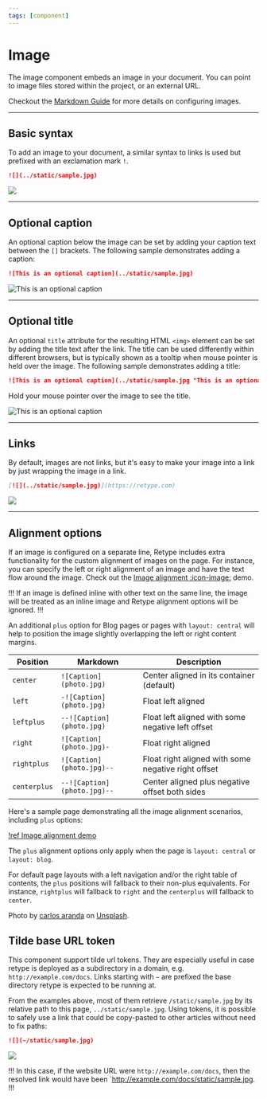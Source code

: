```yaml
---
tags: [component]
---
```

# Image

The image component embeds an image in your document. You can point to image files stored within the project, or an external URL.

Checkout the [Markdown Guide](https://www.markdownguide.org/basic-syntax/#images-1) for more details on configuring images.

---

## Basic syntax

To add an image to your document, a similar syntax to links is used but prefixed with an exclamation mark `!`.

```md
![](../static/sample.jpg)
```

![](../static/sample.jpg)

---

## Optional caption

An optional caption below the image can be set by adding your caption text between the `[]` brackets. The following sample demonstrates adding a caption:

```md
![This is an optional caption](../static/sample.jpg)
```

![This is an optional caption](../static/sample.jpg)

---

## Optional title

An optional `title` attribute for the resulting HTML `<img>` element can be set by adding the title text after the link. The title can be used differently within different browsers, but is typically shown as a tooltip when mouse pointer is held over the image. The following sample demonstrates adding a title:

```md
![This is an optional caption](../static/sample.jpg "This is an optional title")
```

Hold your mouse pointer over the image to see the title.

![This is an optional caption](../static/sample.jpg "This is an optional title")

---

## Links

By default, images are not links, but it's easy to make your image into a link by just wrapping the image in a link.

```md
[![](../static/sample.jpg)](https://retype.com)
```

[![](../static/sample.jpg)](https://retype.com)

---

## Alignment options

If an image is configured on a separate line, Retype includes extra functionality for the custom alignment of images on the page. For instance, you can specify the left or right alignment of an image and have the text flow around the image. Check out the [Image alignment :icon-image:](image-alignment-demo.md) demo.

!!!
If an image is defined inline with other text on the same line, the image will be treated as an inline image and Retype alignment options will be ignored.
!!!

An additional `plus` option for Blog pages or pages with `layout: central` will help to position the image slightly overlapping the left or right content margins.

Position | Markdown | Description
--- | --- | ---
`center`     | `![Caption](photo.jpg)`   | Center aligned in its container (default)
`left`       | `-![Caption](photo.jpg)`  | Float left aligned
`leftplus`   | `--![Caption](photo.jpg)` | Float left aligned with some negative left offset
`right`      | `![Caption](photo.jpg)-`  | Float right aligned
`rightplus`  | `![Caption](photo.jpg)--` | Float right aligned with some negative right offset
`centerplus` | `--![Caption](photo.jpg)--` | Center aligned plus negative offset both sides

Here's a sample page demonstrating all the image alignment scenarios, including `plus` options:

[!ref Image alignment demo](image-alignment-demo.md)

The `plus` alignment options only apply when the page is `layout: central` or `layout: blog`.

For default page layouts with a left navigation and/or the right table of contents, the `plus` positions will fallback to their non-plus equivalents. For instance, `rightplus` will fallback to `right` and the `centerplus` will fallback to `center`.

Photo by [carlos aranda](https://unsplash.com/@carlosaranda) on [Unsplash](https://unsplash.com/).

## Tilde base URL token

This component support tilde url tokens. They are especially useful in case retype is deployed as a subdirectory in a domain, e.g. `http://example.com/docs`. Links starting with `~` are prefixed the base directory retype is expected to be running at.

From the examples above, most of them retrieve `/static/sample.jpg` by its relative path to this page, `../static/sample.jpg`. Using tokens, it is possible to safely use a link that could be copy-pasted to other articles without need to fix paths:

```md
![](~/static/sample.jpg)
```

![](~/static/sample.jpg)

!!!
In this case, if the website URL were `http://example.com/docs`, then the resolved link would have been `http://example.com/docs/static/sample.jpg.
!!!